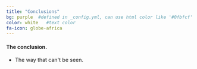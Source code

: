```yaml
---
title: "Conclusions"
bg: purple  #defined in _config.yml, can use html color like '#0fbfcf'
color: white   #text color
fa-icon: globe-africa
---
```


#### The conclusion.

* The way that can't be seen.

